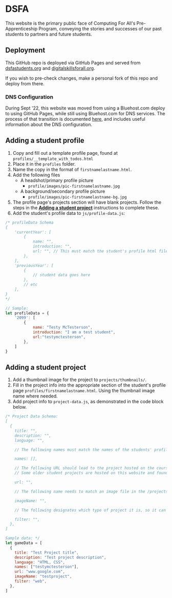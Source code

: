 # DSFA

This website is the primary public face of Computing For All's Pre-Apprenticeship Program, conveying the stories and successes of our past students to partners and future students.

## Deployment

This GitHub repo is deployed via GitHub Pages and served from [dsfastudents.org](https://www.dsfastudents.org/) and [digitalskillsforall.org](https://www.digitalskillsforall.org/).

If you wish to pre-check changes, make a personal fork of this repo and deploy from there.

### DNS Configuration

During Sept '22, this website was moved from using a Bluehost.com deploy to using GitHub Pages, while still using Bluehost.com for DNS services. The process of that transition is documented [here](https://docs.google.com/document/d/1wln7Wog64AbXoNNzSIJDIXlk0HgiTE8C38dOpyM2Ez0/edit?usp=sharing), and includes useful information about the DNS configuration.

## Adding a student profile

1. Copy and fill out a template profile page, found at `profiles/__template_with_todos.html`
1. Place it in the `profiles` folder.
1. Name the copy in the format of `firstnamelastname.html`.
1. Add the following files
    - A headshot/primary profile picture
      - `profile/images/pic-firstnamelastname.jpg`
    - A background/secondary profile picture
      - `profile/images/pic-firstnamelastname-bg.jpg`
1. The profile page's projects section will have blank projects. Follow the steps in the [**Adding a student project**](#adding-a-student-project) instructions to complete these.
1. Add the student's profile data to `js/profile-data.js`:

```js
/* profileData Schema
{
    'currentYear': [ 
        {
            name: "",
            introduction: "",
            url: "", // This must match the student's profile html file name
        },
    ],
    'previousYear': [ 
        { 
            // student data goes here 
        }, 
        // etc 
    ],
}
*/

// Sample: 
let profileData = {
    '2099': [
        {
            name: "Testy McTesterson",
            introduction: "I am a test student",
            url:"testymctesterson",
        },
    ]
}
```

## Adding a student project

1. Add a thumbnail image for the project to `projects/thumbnails/`.
1. Fill in the project info into the appropriate section of the student's profile page `profiles/firstnamelastname.html`. Using the thumbnail image name where needed.
1. Add project info to `project-data.js`, as demonstrated in the code block below.

```js
/* Project Data Schema:
[
  {
    title: "",
    description: "",
    language: "",

    // The following names must match the names of the students' profile HTML files 

    names: [],

    // The following URL should lead to the project hosted on the course's game development platform (ex: Scratch, Tynker, etc) or it's web host platform (ex: GitHub Pages)
    // Some older student projects are hosted on this website and found in the projects folder, but new projects should be hosted on the aformentioned platforms. 

    url: "", 

    // The following name needs to match an image file in the /projects/thumbnails folder.

    imageName: "", 

    // The following designates which type of project it is, so it can be filtered using buttons on projects/index.html

    filter: "",
  },
]

Sample data: */
let gameData = [
  {
    title: "Test Project title",
    description: "Test project description",
    language: "HTML, CSS",
    names: ["testymctesterson"],
    url: "www.google.com",
    imageName: "testproject",
    filter: "web",
  },
]
```
